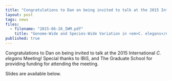 ```yaml
---
title: "Congratulations to Dan on being invited to talk at the 2015 International <em>C. elegans</em> Meeting!"
layout: post
tags: news
files: 
  - filename: "2015-06-26_IWM.pdf"
    title: "Genome-Wide and Species-Wide Variation in <em>C. elegans</em> Reveals Association of Telomere Length With Population Differences in <em>pot-2</em>"
published: true
---
```





Congratulations to Dan on being invited to talk at the 2015 International <em>C. elegans</em> Meeting! Special thanks to IBiS, and The Graduate School for providing funding for attending the meeting.

Slides are available below.
